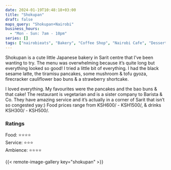 ```yaml
---
date: 2024-01-19T10:48:18+03:00
title: "Shokupan"
draft: false
maps_query: "Shokupan+Nairobi"
business_hours:
  - "Mon - Sun: 7am - 10pm"
series: []
tags: ["nairobieats", "Bakery", "Coffee Shop", "Nairobi Cafe", "Dessert", "Sarit Centre", "Westlands", "Japanese Bakery"]
---
```


Shokupan is a cute little Japanese bakery in Sarit centre that I’ve been wanting to try. The menu was overwhelming because it’s quite long but everything looked so good! I tried a little bit of everything. I had the black sesame latte, the tiramisu pancakes, some mushroom & tofu gyoza, firecracker cauliflower bao buns & a strawberry shortcake.

I loved everything. My favourites were the pancakes and the bao buns & that cake! The restaurant is vegetarian and is a sister company to Barista & Co. They have amazing service and it’s actually in a corner of Sarit that isn’t so congested yay:) Food prices range from KSH600/ - KSH1500/, & drinks KSH300/ - KSH500/.

### Ratings

Food: ⭐️⭐️⭐️⭐️<br>
Service: ⭐️⭐️⭐️<br>
Ambience: ⭐️⭐️⭐️⭐️<br>

{{< remote-image-gallery key="shokupan" >}}
